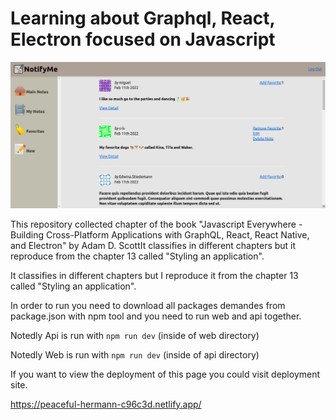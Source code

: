 # Learning about Graphql, React, Electron focused on Javascript

![FinalApp Web Site](imgs/NotifyMe_deploy.png)

This repository collected chapter of the book "Javascript Everywhere - Building Cross-Platform Applications with GraphQL, React, React Native, and Electron" by Adam D. ScottIt classifies in different chapters but it reproduce from the chapter 13 called "Styling an application".

It classifies in different chapters but I reproduce it from the chapter 13 called "Styling an application".

In order to run you need to download all packages demandes from package.json with npm tool
and you need to run web and api together.

Notedly Api is run with ```npm run dev``` (inside of web directory)

Notedly Web is run with ```npm run dev``` (inside of api directory)

If you want to view the deployment of this page you could visit deployment site.

https://peaceful-hermann-c96c3d.netlify.app/


